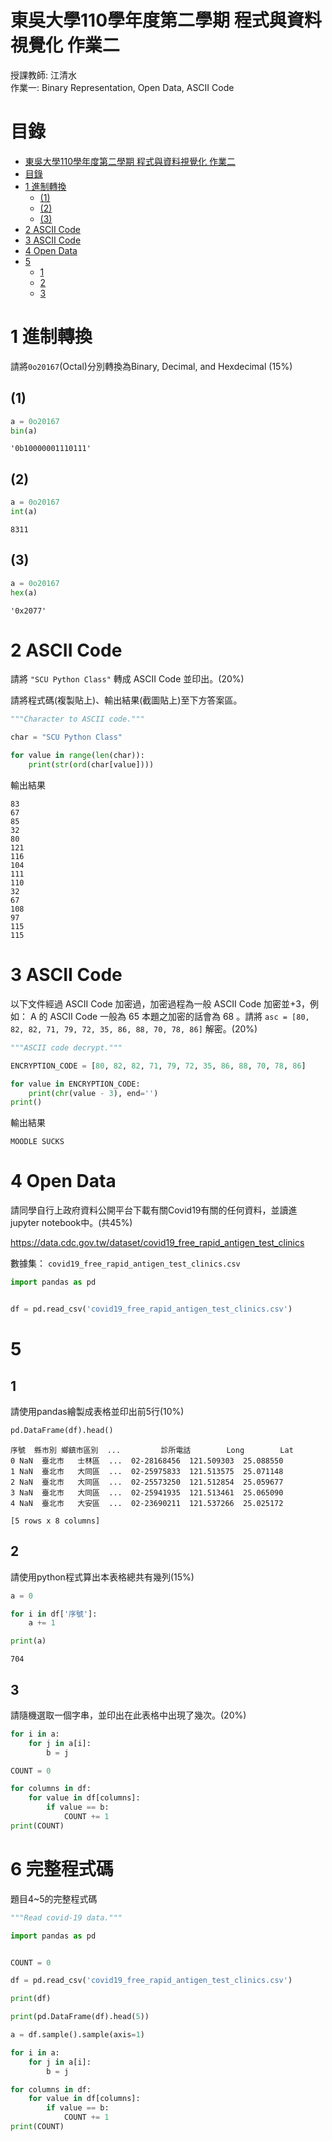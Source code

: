 # 東吳大學110學年度第二學期 程式與資料視覺化 作業二
授課教師: 江清水  
作業一: Binary Representation, Open Data, ASCII Code

# 目錄

<!-- @import "[TOC]" {cmd="toc" depthFrom=1 depthTo=6 orderedList=false} -->
<!-- code_chunk_output -->

- [東吳大學110學年度第二學期 程式與資料視覺化 作業二](#東吳大學110學年度第二學期-程式與資料視覺化-作業二)
- [目錄](#目錄)
- [1 進制轉換](#1-進制轉換)
  - [(1)](#1)
  - [(2)](#2)
  - [(3)](#3)
- [2 ASCII Code](#2-ascii-code)
- [3 ASCII Code](#3-ascii-code)
- [4 Open Data](#4-open-data)
- [5](#5)
  - [1](#1-1)
  - [2](#2-1)
  - [3](#3-1)

<!-- /code_chunk_output -->

# 1 進制轉換
請將`0o20167`(Octal)分別轉換為Binary, Decimal, and Hexdecimal ($`15\%`$)

## (1)

```python
a = 0o20167
bin(a)
```

```
'0b10000001110111'
```

## (2)

```python
a = 0o20167
int(a)
```

```
8311
```

## (3)

```python
a = 0o20167
hex(a)
```

```
'0x2077'
```

# 2 ASCII Code
請將 `"SCU Python Class"` 轉成 ASCII Code 並印出。($`20\%`$)

請將程式碼(複製貼上)、輸出結果(截圖貼上)至下方答案區。

```python
"""Character to ASCII code."""

char = "SCU Python Class"

for value in range(len(char)):
    print(str(ord(char[value])))
```

輸出結果

```
83
67
85
32
80
121
116
104
111
110
32
67
108
97
115
115
```

# 3 ASCII Code
以下文件經過 ASCII Code 加密過，加密過程為一般 ASCII Code 加密並$`+ 3`$，例如： A 的 ASCII Code 一般為 65 本題之加密的話會為 68 。請將 `asc = [80, 82, 82, 71, 79, 72, 35, 86, 88, 70, 78, 86]` 解密。($`20\%`$)

```python
"""ASCII code decrypt."""

ENCRYPTION_CODE = [80, 82, 82, 71, 79, 72, 35, 86, 88, 70, 78, 86]

for value in ENCRYPTION_CODE:
    print(chr(value - 3), end='')
print()
```

輸出結果

```
MOODLE SUCKS
```

# 4 Open Data
請同學自行上政府資料公開平台下載有關Covid19有關的任何資料，並讀進jupyter notebook中。(共45%)

https://data.cdc.gov.tw/dataset/covid19_free_rapid_antigen_test_clinics

數據集： `covid19_free_rapid_antigen_test_clinics.csv`

```python
import pandas as pd


df = pd.read_csv('covid19_free_rapid_antigen_test_clinics.csv')
```

# 5

## 1
請使用pandas繪製成表格並印出前5行(10%)

```python
pd.DataFrame(df).head()
```

```
序號  縣市別 鄉鎮市區別  ...         診所電話        Long        Lat
0 NaN  臺北市   士林區  ...  02-28168456  121.509303  25.088550
1 NaN  臺北市   大同區  ...  02-25975833  121.513575  25.071148
2 NaN  臺北市   大同區  ...  02-25573250  121.512854  25.059677
3 NaN  臺北市   大同區  ...  02-25941935  121.513461  25.065090
4 NaN  臺北市   大安區  ...  02-23690211  121.537266  25.025172

[5 rows x 8 columns]
```

## 2
請使用python程式算出本表格總共有幾列(15%)

```python
a = 0

for i in df['序號']:
    a += 1

print(a)
```

```
704
```

## 3
請隨機選取一個字串，並印出在此表格中出現了幾次。(20%)

```python
for i in a:
    for j in a[i]:
        b = j

COUNT = 0

for columns in df:
    for value in df[columns]:
        if value == b:
            COUNT += 1
print(COUNT)

```

# 6 完整程式碼
題目4~5的完整程式碼

```python
"""Read covid-19 data."""

import pandas as pd


COUNT = 0

df = pd.read_csv('covid19_free_rapid_antigen_test_clinics.csv')

print(df)

print(pd.DataFrame(df).head(5))

a = df.sample().sample(axis=1)

for i in a:
    for j in a[i]:
        b = j

for columns in df:
    for value in df[columns]:
        if value == b:
            COUNT += 1
print(COUNT)
```
